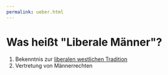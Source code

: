 ```yaml
---
permalink: ueber.html
---
```


# Was heißt "Liberale Männer"?

1. Bekenntnis zur [liberalen westlichen Tradition](liberale.html)
2. Vertretung von Männerrechten
